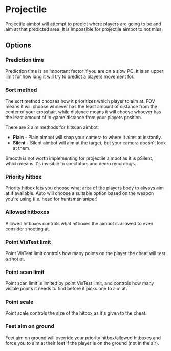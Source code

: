 # Projectile

Projectile aimbot will attempt to predict where players are going to be and aim at that predicted area. It is impossible for projectile aimbot to not miss.

## Options

### Prediction time

Prediction time is an important factor if you are on a slow PC. It is an upper limit for how long it will try to predict a players movement for.

### Sort method

The sort method chooses how it prioritizes which player to aim at. FOV means it will choose whoever has the least amount of distance from the center of your crosshair, while distance means it will choose whoever has the least amount of in-game distance from your players position.

There are 2 aim methods for hitscan aimbot:

- **Plain** - Plain aimbot will snap your camera to where it aims at instantly.
- **Silent** - Silent aimbot will aim at the target, but your camera doesn't look at them.

Smooth is not worth implementing for projectile aimbot as it is pSilent, which means it's invisible to spectators and demo recordings.

### Priority hitbox

Priority hitbox lets you choose what area of the players body to always aim at if available. Auto will choose a suitable option based on the weapon you're using (i.e. head for huntsman sniper)

### Allowed hitboxes

Allowed hitboxes controls what hitboxes the aimbot is allowed to even consider shooting at.

### Point VisTest limit

Point VisTest limit controls how many points on the player the cheat will test a shot at.

### Point scan limit

Point scan limit is limited by point VisTest limit, and controls how many visible points it needs to find before it picks one to aim at.

### Point scale

Point scale controls the size of the hitbox as it's given to the cheat.

### Feet aim on ground

Feet aim on ground will override your priority hitbox/allowed hitboxes and force you to aim at their feet if the player is on the ground (not in the air). 
